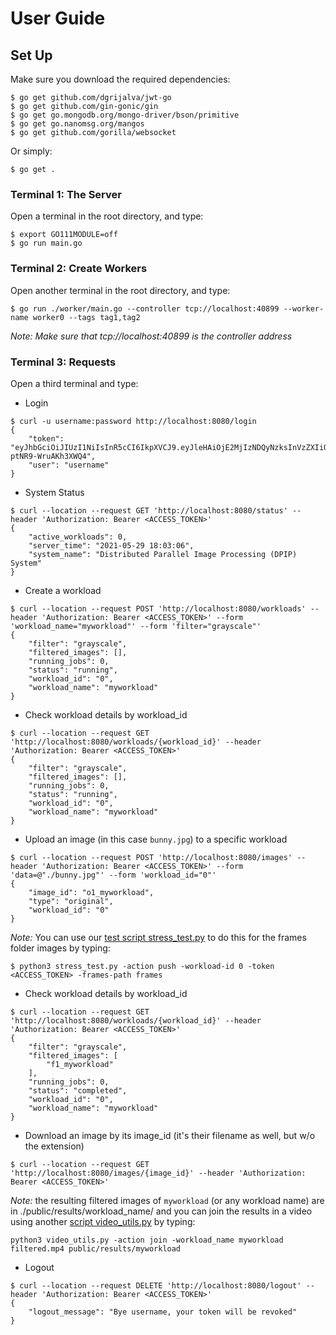 User Guide
==========

## Set Up

Make sure you download the required dependencies: <br />

```
$ go get github.com/dgrijalva/jwt-go
$ go get github.com/gin-gonic/gin
$ go get go.mongodb.org/mongo-driver/bson/primitive
$ go get go.nanomsg.org/mangos
$ go get github.com/gorilla/websocket
```
Or simply:

```
$ go get .
```

### Terminal 1: The Server

Open a terminal in the root directory, and type: <br />

```
$ export GO111MODULE=off
$ go run main.go
```

### Terminal 2: Create Workers

Open another terminal in the root directory, and type: <br />

```
$ go run ./worker/main.go --controller tcp://localhost:40899 --worker-name worker0 --tags tag1,tag2
```
*Note: Make sure that tcp://localhost:40899 is the controller address*

### Terminal 3: Requests

Open a third terminal and type: <br />

- Login

```
$ curl -u username:password http://localhost:8080/login
{
    "token": "eyJhbGciOiJIUzI1NiIsInR5cCI6IkpXVCJ9.eyJleHAiOjE2MjIzNDQyNzksInVzZXIiOiJ1c2VybmFtZS5wYXNzd29yZCJ9.ARAAyNEec3xq5IrjOnBrMsKW3-ptNR9-WruAKh3XWQ4",
    "user": "username"
}
```

- System Status 

```
$ curl --location --request GET 'http://localhost:8080/status' --header 'Authorization: Bearer <ACCESS_TOKEN>'
{
    "active_workloads": 0,
    "server_time": "2021-05-29 18:03:06",
    "system_name": "Distributed Parallel Image Processing (DPIP) System"
}
```

- Create a workload

```
$ curl --location --request POST 'http://localhost:8080/workloads' --header 'Authorization: Bearer <ACCESS_TOKEN>' --form 'workload_name="myworkload"' --form 'filter="grayscale"'
{
    "filter": "grayscale",
    "filtered_images": [],
    "running_jobs": 0,
    "status": "running",
    "workload_id": "0",
    "workload_name": "myworkload"
}
```

- Check workload details by workload_id 

```
$ curl --location --request GET 'http://localhost:8080/workloads/{workload_id}' --header 'Authorization: Bearer <ACCESS_TOKEN>'
{
    "filter": "grayscale",
    "filtered_images": [],
    "running_jobs": 0,
    "status": "running",
    "workload_id": "0",
    "workload_name": "myworkload"
}
```

- Upload an image (in this case `bunny.jpg`) to a specific workload

```
$ curl --location --request POST 'http://localhost:8080/images' --header 'Authorization: Bearer <ACCESS_TOKEN>' --form 'data=@"./bunny.jpg"' --form 'workload_id="0"'
{
    "image_id": "o1_myworkload",
    "type": "original",
    "workload_id": "0"
}
```

*Note:* You can use our [test script stress_test.py]() to do this for the frames folder images by typing:

```
$ python3 stress_test.py -action push -workload-id 0 -token <ACCESS_TOKEN> -frames-path frames
```

- Check workload details by workload_id

```
$ curl --location --request GET 'http://localhost:8080/workloads/{workload_id}' --header 'Authorization: Bearer <ACCESS_TOKEN>'
{
    "filter": "grayscale",
    "filtered_images": [
        "f1_myworkload"
    ],
    "running_jobs": 0,
    "status": "completed",
    "workload_id": "0",
    "workload_name": "myworkload"
}
```

- Download an image by its image_id (it's their filename as well, but w/o the extension)

```
$ curl --location --request GET 'http://localhost:8080/images/{image_id}' --header 'Authorization: Bearer <ACCESS_TOKEN>'
```

*Note:* the resulting filtered images of `myworkload` (or any workload name) are in ./public/results/workload_name/ and you can join the results in a video using another [script video_utils.py]() by typing:

```
python3 video_utils.py -action join -workload_name myworkload filtered.mp4 public/results/myworkload
```

- Logout

```
$ curl --location --request DELETE 'http://localhost:8080/logout' --header 'Authorization: Bearer <ACCESS_TOKEN>'
{
    "logout_message": "Bye username, your token will be revoked"
}
```
